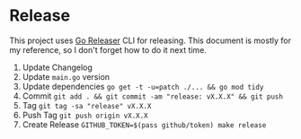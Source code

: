 # Release

This project uses [Go Releaser](https://goreleaser.com/) CLI for releasing.
This document is mostly for my reference, so I don't forget how to do it next time.

1. Update Changelog
2. Update `main.go` version
3. Update dependencies `go get -t -u=patch ./... && go mod tidy`
4. Commit `git add . && git commit -am "release: vX.X.X" && git push`
5. Tag `git tag -sa "release" vX.X.X`
6. Push Tag `git push origin vX.X.X`
7. Create Release `GITHUB_TOKEN=$(pass github/token) make release`

